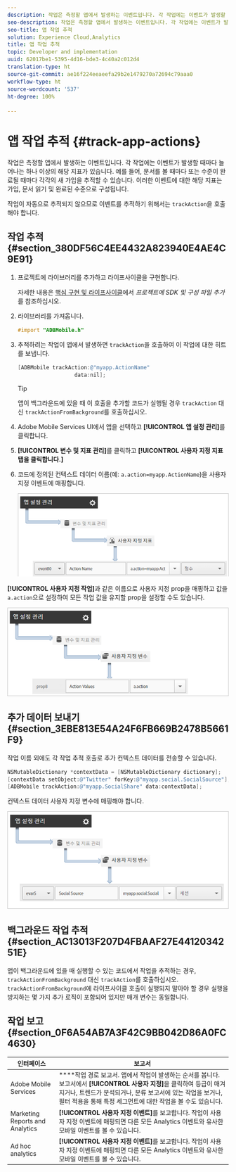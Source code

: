 ```yaml
---
description: 작업은 측정할 앱에서 발생하는 이벤트입니다. 각 작업에는 이벤트가 발생할 때마다 늘어나는 하나 이상의 해당 지표가 있습니다. 예를 들어, 문서를 볼 때마다 또는 수준이 완료될 때마다 각각의 새 가입을 추적할 수 있습니다. 이러한 이벤트에 대한 해당 지표는 가입, 문서 읽기 및 완료된 수준으로 구성됩니다.
seo-description: 작업은 측정할 앱에서 발생하는 이벤트입니다. 각 작업에는 이벤트가 발생할 때마다 늘어나는 하나 이상의 해당 지표가 있습니다. 예를 들어, 문서를 볼 때마다 또는 수준이 완료될 때마다 각각의 새 가입을 추적할 수 있습니다. 이러한 이벤트에 대한 해당 지표는 가입, 문서 읽기 및 완료된 수준으로 구성됩니다.
seo-title: 앱 작업 추적
solution: Experience Cloud,Analytics
title: 앱 작업 추적
topic: Developer and implementation
uuid: 62017be1-5395-4d16-bde3-4c40a2c012d4
translation-type: ht
source-git-commit: ae16f224eeaeefa29b2e1479270a72694c79aaa0
workflow-type: ht
source-wordcount: '537'
ht-degree: 100%

---
```



# 앱 작업 추적 {#track-app-actions}

작업은 측정할 앱에서 발생하는 이벤트입니다. 각 작업에는 이벤트가 발생할 때마다 늘어나는 하나 이상의 해당 지표가 있습니다. 예를 들어, 문서를 볼 때마다 또는 수준이 완료될 때마다 각각의 새 가입을 추적할 수 있습니다. 이러한 이벤트에 대한 해당 지표는 가입, 문서 읽기 및 완료된 수준으로 구성됩니다.

작업이 자동으로 추적되지 않으므로 이벤트를 추적하기 위해서는 `trackAction`을 호출해야 합니다.

## 작업 추적 {#section_380DF56C4EE4432A823940E4AE4C9E91}

1. 프로젝트에 라이브러리를 추가하고 라이프사이클을 구현합니다.

   자세한 내용은 [핵심 구현 및 라이프사이클](/help/ios/getting-started/dev-qs.md)에서 *프로젝트에 SDK 및 구성 파일 추가*&#x200B;를 참조하십시오.
1. 라이브러리를 가져옵니다.

   ```objective-c
   #import "ADBMobile.h"
   ```

1. 추적하려는 작업이 앱에서 발생하면 `trackAction`을 호출하여 이 작업에 대한 히트를 보냅니다.

   ```objective-c
   [ADBMobile trackAction:@"myapp.ActionName"  
                     data:nil];
   ```

   >[!TIP]
   >
   >앱이 백그라운드에 있을 때 이 호출을 추가할 코드가 실행될 경우 `trackAction` 대신 `trackActionFromBackground`를 호출하십시오.

1. Adobe Mobile Services UI에서 앱을 선택하고 **[!UICONTROL 앱 설정 관리]**&#x200B;를 클릭합니다.

1. **[!UICONTROL 변수 및 지표 관리]**&#x200B;를 클릭하고 **[!UICONTROL 사용자 지정 지표 탭을 클릭합니다.]**

1. 코드에 정의된 컨텍스트 데이터 이름(예: `a.action=myapp.ActionName`)을 사용자 지정 이벤트에 매핑합니다.

   ![](assets/map-event-context-data.png)

**[!UICONTROL 사용자 지정 작업]**&#x200B;과 같은 이름으로 사용자 지정 prop을 매핑하고 값을 `a.action`으로 설정하여 모든 작업 값을 유지할 prop을 설정할 수도 있습니다.

![](assets/map-custom-prop.png)

## 추가 데이터 보내기 {#section_3EBE813E54A24F6FB669B2478B5661F9}

작업 이름 외에도 각 작업 추적 호출로 추가 컨텍스트 데이터를 전송할 수 있습니다.

```objective-c
NSMutableDictionary *contextData = [NSMutableDictionary dictionary]; 
[contextData setObject:@"Twitter" forKey:@"myapp.social.SocialSource"]; 
[ADBMobile trackAction:@"myapp.SocialShare" data:contextData];
```

컨텍스트 데이터 사용자 지정 변수에 매핑해야 합니다.

![](assets/map-variable-context-action.png)

## 백그라운드 작업 추적 {#section_AC13013F207D4FBAAF27E4412034251E}

앱이 백그라운드에 있을 때 실행할 수 있는 코드에서 작업을 추적하는 경우, `trackActionFromBackground` 대신 `trackAction`를 호출하십시오. `trackActionFromBackground`에 라이프사이클 호출이 실행되지 말아야 할 경우 실행을 방지하는 몇 가지 추가 로직이 포함되어 있지만 매개 변수는 동일합니다.

## 작업 보고 {#section_0F6A54AB7A3F42C9BB042D86A0FC4630}

| 인터페이스 | 보고서 |
|--- |--- |
| Adobe Mobile Services | ****&#x200B;작업 경로 보고서. 앱에서 작업이 발생하는 순서를 봅니다. 보고서에서 **[!UICONTROL 사용자 지정]**&#x200B;을 클릭하여 등급이 매겨지거나, 트렌드가 분석되거나, 분류 보고서에 있는 작업을 보거나, 필터 적용을 통해 특정 세그먼트에 대한 작업을 볼 수도 있습니다. |
| Marketing Reports and Analytics | **[!UICONTROL 사용자 지정 이벤트]**&#x200B;를 보고합니다.  작업이 사용자 지정 이벤트에 매핑되면 다른 모든 Analytics 이벤트와 유사한 모바일 이벤트를 볼 수 있습니다. |
| Ad hoc analytics | **[!UICONTROL 사용자 지정 이벤트]**&#x200B;를 보고합니다. 작업이 사용자 지정 이벤트에 매핑되면 다른 모든 Analytics 이벤트와 유사한 모바일 이벤트를 볼 수 있습니다. |
